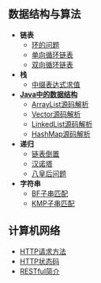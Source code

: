 ## 数据结构与算法
* **链表**
  * [环的问题](./数据结构与算法/链表/环的问题.md)
  * [单向循环链表](./数据结构与算法/链表/单向循环链表.md)
  * [双向循环链表](./数据结构与算法/链表/双向循环链表.md)
* **栈**
  * [中缀表达式求值](./数据结构与算法/栈/中缀表达式求值.md)
* [**Java中的数据结构**](./数据结构与算法/Java中的数据结构/概述.md)
  * [ArrayList源码解析](./数据结构与算法/Java中的数据结构/ArrayList源码解析.md)
  * [Vector源码解析](./数据结构与算法/Java中的数据结构/Vector源码解析.md)
  * [LinkedList源码解析](./数据结构与算法/Java中的数据结构/LinkedList源码解析.md)
  * [HashMap源码解析](./数据结构与算法/Java中的数据结构/HashMap源码解析.md)
* **递归**
  * [链表倒置](./数据结构与算法/递归/链表倒置.md)
  * [汉诺塔](./数据结构与算法/递归/汉诺塔.md)
  * [八皇后问题](./数据结构与算法/递归/八皇后问题.md)
* **字符串**
  * [BF子串匹配](./数据结构与算法/字符串/BF子串匹配.md)
  * [KMP子串匹配](./数据结构与算法/字符串/KMP子串匹配.md)

## 计算机网络
* [HTTP请求方法](./计算机网络/HTTP请求方法.md)
* [HTTP状态码](./计算机网络/HTTP状态码.md)
* [RESTful简介](./计算机网络/RESTful简介.md)
